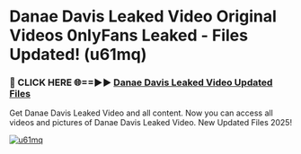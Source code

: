 # Danae Davis Leaked Video Original Videos 0nlyFans Leaked - Files Updated! (u61mq)

<h3>🔴 CLICK HERE 🌐==►► <a href="https://tinyurl.com/2wckxsce" rel="nofollow">Danae Davis Leaked Video Updated Files</a></h3>

Get Danae Davis Leaked Video and all content. Now you can access all videos and pictures of Danae Davis Leaked Video. New Updated Files 2025!

[![u61mq](https://i.imgur.com/AFduVYN.gif)](https://tinyurl.com/2wckxsce)
